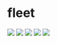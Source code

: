 # fleet
<a href="https://github.com/joelwmulongo"><img src="https://img.icons8.com/clouds/75/000000/github.png"/></a>
<a href="https://stackoverflow.com/users/16901798/joel-mulongo"><img src="https://img.icons8.com/clouds/75/000000/StackOverflow.png"/></a>
<a href="https://github.com/joelwmulongo"><img src="https://img.icons8.com/clouds/75/000000/github.png"/></a>
<a href="https://github.com/joelwmulongo"><img src="https://img.icons8.com/clouds/75/000000/github.png"/></a>
<a href="https://github.com/joelwmulongo"><img src="https://img.icons8.com/clouds/75/000000/github.png"/></a>
